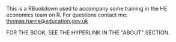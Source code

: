 This is a RBookdown used to accompany some training in the HE economics team on R. For questions contact me: thomas.harris@education.gov.uk

FOR THE BOOK, SEE THE HYPERLINK IN THE "ABOUT" SECTION.






